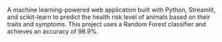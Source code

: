 A machine learning-powered web application built with Python, Streamlit, and scikit-learn to predict the health risk level of animals based on their traits and symptoms. 
This project uses a Random Forest classifier and achieves an accuracy of 98.9%.
